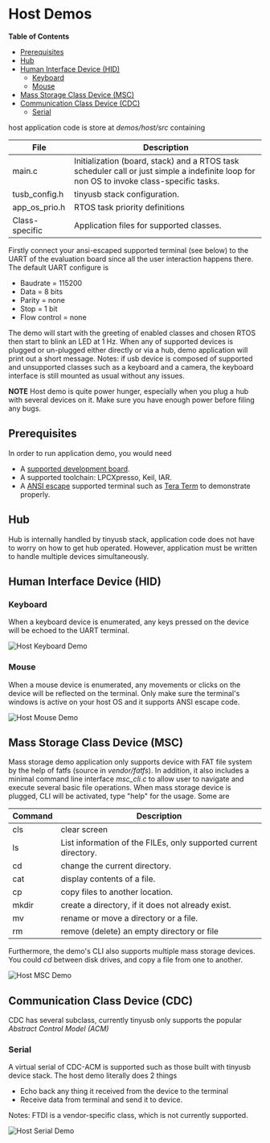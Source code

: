 # Host Demos #

<!-- START doctoc generated TOC please keep comment here to allow auto update -->
<!-- DON'T EDIT THIS SECTION, INSTEAD RE-RUN doctoc TO UPDATE -->
**Table of Contents**

- [Prerequisites](#prerequisites)
- [Hub](#hub)
- [Human Interface Device (HID)](#human-interface-device-hid)
	- [Keyboard](#keyboard)
	- [Mouse](#mouse)
- [Mass Storage Class Device (MSC)](#mass-storage-class-device-msc)
- [Communication Class Device (CDC)](#communication-class-device-cdc)
	- [Serial](#serial)

<!-- END doctoc generated TOC please keep comment here to allow auto update -->

host application code is store at *demos/host/src* containing

File  | Description
----- | -------------
main.c | Initialization (board, stack) and a RTOS task scheduler call or just simple a indefinite loop for non OS to invoke class-specific tasks.
tusb_config.h | tinyusb stack configuration.
app_os_prio.h | RTOS task priority definitions
Class-specific | Application files for supported classes.

Firstly connect your ansi-escaped supported terminal (see below) to the UART of the  evaluation board since all the user interaction happens there. The default UART configure is 
- Baudrate = 115200
- Data = 8 bits
- Parity = none
- Stop = 1 bit
- Flow control = none

The demo will start with the greeting of enabled classes and chosen RTOS then start to blink an LED at 1 Hz. When any of supported devices is plugged or un-plugged either directly or via a hub, demo application will print out a short message. Notes: if usb device is composed of supported and unsupported classes such as a keyboard and a camera, the keyboard interface is still mounted as usual without any issues.

**NOTE** Host demo is quite power hunger, especially when you plug a hub with several devices on it. Make sure you have enough power before filing any bugs. 

## Prerequisites ##

In order to run application demo, you would need

- A [supported development board](../../boards/readme.md).
- A supported toolchain: LPCXpresso, Keil, IAR.
- A [ANSI escape](http://en.wikipedia.org/wiki/ANSI_escape_code) supported terminal such as [Tera Term](http://en.sourceforge.jp/projects/ttssh2/) to demonstrate properly.

## Hub

Hub is internally handled by tinyusb stack, application code does not have to worry on how to get hub operated. However, application must be written to handle multiple devices simultaneously.

## Human Interface Device (HID)

### Keyboard

When a keyboard device is enumerated, any keys pressed on the device will be echoed to the UART terminal.

![Host Keyboard Demo](http://docs.tinyusb.org/images/demo_host_keyboard.png)

### Mouse

When a mouse device is enumerated, any movements or clicks on the device will be reflected on the terminal. Only make sure the terminal's windows is active on your host OS and it supports ANSI escape code.

![Host Mouse Demo](http://docs.tinyusb.org/images/demo_host_mouse.png)

## Mass Storage Class Device (MSC)

Mass storage demo application only supports device with FAT file system by the help of fatfs (source in *vendor/fatfs*). In addition, it also includes a minimal command line interface *msc_cli.c* to allow user to navigate and execute several basic file operations. When mass storage device is plugged, CLI will be activated, type "help" for the usage. Some are

Command  | Description
----- | -------------
cls | clear screen 
ls | List information of the FILEs, only supported current directory.
cd | change the current directory.
cat | display contents of a file.
cp | copy files to another location.
mkdir | create a directory, if it does not already exist.
mv | rename or move a directory or a file.
rm | remove (delete) an empty directory or file

Furthermore, the demo's CLI also supports multiple mass storage devices. You could *cd* between disk drives, and copy a file from one to another.

![Host MSC Demo](http://docs.tinyusb.org/images/demo_host_msc.png)

## Communication Class Device (CDC)

CDC has several subclass, currently tinyusb only supports the popular *Abstract Control Model (ACM)*

### Serial

A virtual serial of CDC-ACM is supported such as those built with tinyusb device stack. The host demo literally does 2 things
- Echo back any thing it received from the device to the terminal
- Receive data from terminal and send it to device.

Notes: FTDI is a vendor-specific class, which is not currently supported.

![Host Serial Demo](http://docs.tinyusb.org/images/demo_host_serial.png)
